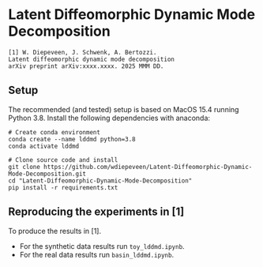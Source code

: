 # Latent Diffeomorphic Dynamic Mode Decomposition

    [1] W. Diepeveen, J. Schwenk, A. Bertozzi.  
    Latent diffeomorphic dynamic mode decomposition
    arXiv preprint arXiv:xxxx.xxxx. 2025 MMM DD.

Setup
-----

The recommended (and tested) setup is based on MacOS 15.4 running Python 3.8. Install the following dependencies with anaconda:

    # Create conda environment
    conda create --name lddmd python=3.8
    conda activate lddmd

    # Clone source code and install
    git clone https://github.com/wdiepeveen/Latent-Diffeomorphic-Dynamic-Mode-Decomposition.git
    cd "Latent-Diffeomorphic-Dynamic-Mode-Decomposition"
    pip install -r requirements.txt


Reproducing the experiments in [1]
----------------------------------

To produce the results in [1]. 
* For the synthetic data results run `toy_lddmd.ipynb`.
* For the real data results run `basin_lddmd.ipynb`.
